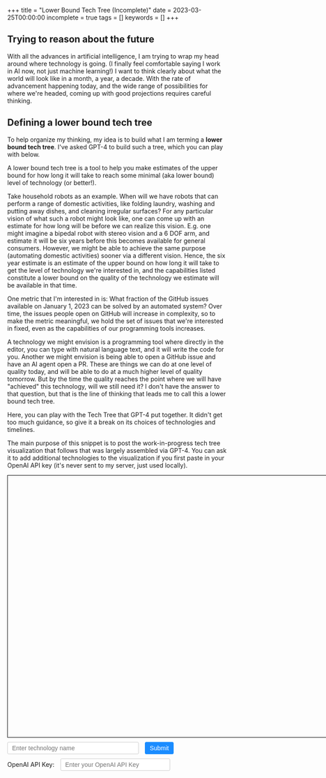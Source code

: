 +++
title = "Lower Bound Tech Tree (Incomplete)"
date = 2023-03-25T00:00:00
incomplete = true
tags = []
keywords = []
+++

## Trying to reason about the future

With all the advances in artificial intelligence, I am trying to wrap my head around where technology is going.
(I finally feel comfortable saying I work in AI now, not just machine learning!)
I want to think clearly about what the world will look like in a month, a year, a decade.
With the rate of advancement happening today, and the wide range of possibilities for where we're headed, coming up with good projections requires careful thinking.

## Defining a lower bound tech tree

To help organize my thinking, my idea is to build what I am terming a **lower bound tech tree**. I've asked GPT-4 to build such a tree, which you can play with below.

A lower bound tech tree is a tool to help you make estimates of the upper bound for how long it will take to reach some minimal (aka lower bound) level of technology (or better!).

Take household robots as an example. When will we have robots that can perform a range of domestic activities, like folding laundry, washing and putting away dishes, and cleaning irregular surfaces? For any particular vision of what such a robot might look like, one can come up with an estimate for how long will be before we can realize this vision. E.g. one might imagine a bipedal robot with stereo vision and a 6 DOF arm, and estimate it will be six years before this becomes available for general consumers. However, we might be able to achieve the same purpose (automating domestic activities) sooner via a different vision. Hence, the six year estimate is an estimate of the upper bound on how long it will take to get the level of technology we're interested in, and the capabilities listed constitute a lower bound on the quality of the technology we estimate will be available in that time.

One metric that I'm interested in is: What fraction of the GitHub issues available on January 1, 2023 can be solved by an automated system? Over time, the issues people open on GitHub will increase in complexity, so to make the metric meaningful, we hold the set of issues that we're interested in fixed, even as the capabilities of our programming tools increases.

A technology we might envision is a programming tool where directly in the editor, you can type with natural language text, and it will write the code for you. Another we might envision is being able to open a GitHub issue and have an AI agent open a PR. These are things we can do at one level of quality today, and will be able to do at a much higher level of quality tomorrow. But by the time the quality reaches the point where we will have "achieved" this technology, will we still need it? I don't have the answer to that question, but that is the line of thinking that leads me to call this a lower bound tech tree.

Here, you can play with the Tech Tree that GPT-4 put together. It didn't get too much guidance, so give it a break on its choices of technologies and timelines.

The main purpose of this snippet is to post the work-in-progress tech tree visualization that follows that was largely assembled via GPT-4. You can ask it to add additional technologies to the visualization if you first paste in your OpenAI API key (it's never sent to my server, just used locally).

<style>
  #techTreeContainer {
    width: 800px;
    height: 600px;
    border: 1px solid black;
    overflow: auto;
  }

  #techTreeCanvas {
    display: block;
  }

  .tech {
    font-family: Arial, sans-serif;
    font-size: 12px;
    fill: white;
  }

  .tech rect {
    fill: #1a8cff;
  }

  .yearLabel {
    font-family: Arial, sans-serif;
    font-size: 14px;
    fill: black;
  }

  #techInput {
    font-size: 14px;
    padding: 5px 10px;
    border: 1px solid #ccc;
    border-radius: 3px;
    width: 60%;
    margin-top: 10px;
  }

  #submitBtn {
    font-size: 14px;
    padding: 5px 10px;
    border: 1px solid #1a8cff;
    background-color: #1a8cff;
    color: white;
    border-radius: 3px;
    cursor: pointer;
    margin-top: 10px;
    margin-left: 10px;
  }

  label {
    display: inline-block;
    margin-top: 10px;
    font-size: 14px;
  }

  #apiKeyInput {
    font-size: 14px;
    padding: 5px 10px;
    border: 1px solid #ccc;
    border-radius: 3px;
    width: 50%;
    margin-top: 10px;
    margin-left: 10px;
  }
</style>
<div id="techTreeContainer">
  <canvas id="techTreeCanvas" width="1000" height="800"></canvas>
</div>
<div>
  <input type="text" id="techInput" placeholder="Enter technology name" />
  <button id="submitBtn">Submit</button>
</div>
<div>
  <label for="apiKeyInput">OpenAI API Key:</label>
  <input type="text" id="apiKeyInput" placeholder="Enter your OpenAI API Key" />
</div>

<script>
  const canvas = document.getElementById('techTreeCanvas');
  const ctx = canvas.getContext('2d');

  const techTree = [
    [
      { id: 4, title: 'Deep Q-Networks', desc: 'A combination of deep neural networks and Q-learning, used to solve complex reinforcement learning problems', x: 100, y: 50 },
      { id: 5, title: 'Policy Gradient Methods', desc: 'A class of reinforcement learning algorithms that optimize the policy directly by computing the gradient of the expected return', x: 100, y: 150 },
      { id: 6, title: 'Actor-Critic Methods', desc: 'A class of reinforcement learning algorithms that combine both value-based and policy-based methods', x: 100, y: 250 },
      { id: 7, title: 'Transformers', desc: 'A type of neural network architecture designed for sequence-to-sequence tasks, such as language translation and text summarization', x: 100, y: 350 },
      { id: 8, title: 'BERT', desc: 'Bidirectional Encoder Representations from Transformers, a pre-trained language model used for various NLP tasks', x: 100, y: 450 },
      { id: 9, title: 'GPT', desc: 'Generative Pre-trained Transformer, a large-scale language model used for natural language understanding and generation', x: 100, y: 550 },
      { id: 10, title: 'Convolutional Neural Networks', desc: 'A type of neural network architecture that is particularly effective at processing grid-like input data, such as images', x: 100, y: 650 },
      { id: 11, title: 'Object Detection', desc: 'A computer vision task that involves identifying and localizing objects within an image or a video', x: 100, y: 750 },
      { id: 12, title: 'Semantic Segmentation', desc: 'A computer vision task that involves classifying each pixel in an image according to the object or region it belongs to', x: 100, y: 850 }
    ],
    [
      { id: 1, title: 'Reinforcement Learning', desc: 'An area of machine learning that focuses on training models to make decisions by learning from interactions with an environment', x: 300, y: 100, dependencies: [{id: 4, time: '6 months'}, {id: 5, time: '9 months'}, {id: 6, time: '12 months'}] },
      { id: 2, title: 'Natural Language Processing', desc: 'A subfield of AI that focuses on enabling computers to understand, interpret, and generate human language', x: 300, y: 300, dependencies: [{id: 7, time: '6 months'}, {id: 8, time: '9 months'}, {id: 9, time: '12 months'}] },
      { id: 3, title: 'Computer Vision', desc: 'A field of AI that enables computers to interpret and understand visual information from the world', x: 300, y: 600, dependencies: [{id: 10, time: '6 months'}, {id: 11, time: '9 months'}, {id: 12, time: '12 months'}] }
    ],
    [
      { id: 13, title: 'Artificial General Intelligence', desc: 'A form of AI that has the ability to understand, learn, and apply knowledge across a wide range of tasks, similar to human intelligence', x: 500, y: 350, dependencies: [{id: 1, time: '6 months'}, {id: 2, time: '9 months'}, {id: 3, time: '12 months'}] }
    ]
  ];
  const rectWidth = 150;
  const rectHeight = 50;

  let selectedTech = null;
  let selectedEdgeTime = null;
  let offsetX = 0;
  let offsetY = 0;

  function drawRoundedRect(x, y, width, height, radius) {
    ctx.beginPath();
    ctx.moveTo(x + radius, y);
    ctx.lineTo(x + width - radius, y);
    ctx.quadraticCurveTo(x + width, y, x + width, y + radius);
    ctx.lineTo(x + width, y + height - radius);
    ctx.quadraticCurveTo(x + width, y + height, x + width - radius, y + height);
    ctx.lineTo(x + radius, y + height);
    ctx.quadraticCurveTo(x, y + height, x, y + height - radius);
    ctx.lineTo(x, y + radius);
    ctx.quadraticCurveTo(x, y, x + radius, y);
    ctx.closePath();
    ctx.fill();
  }

  function drawTech(tech) {
    ctx.fillStyle = '#1a8cff';
    drawRoundedRect(tech.x, tech.y, rectWidth, rectHeight, 5);

    ctx.fillStyle = 'white';
    ctx.font = '14px Arial';
    ctx.fillText(tech.title, tech.x + 5, tech.y + 20);
  }

  function drawTooltip(x, y, text) {
    draw();
    const padding = 8;
    const tooltipWidth = ctx.measureText(text).width + 2 * padding;
    const tooltipHeight = 20 + padding;

    ctx.beginPath();
    ctx.rect(x, y, tooltipWidth, tooltipHeight);
    ctx.fillStyle = 'rgba(0, 0, 0, 0.8)';
    ctx.fill();
    ctx.closePath();

    ctx.font = '12px Arial';
    ctx.fillStyle = 'white';
    ctx.fillText(text, x + padding, y + tooltipHeight - padding);
  }

  function drawDependencies(tech) {
    if (!tech.dependencies) return;

    tech.dependencies.forEach(dependencyIdTime => {
      const dependencyId = dependencyIdTime.id;
      const dependency = techTree.flat().find(t => t.id === dependencyId);
      ctx.beginPath();
      ctx.moveTo(dependency.x + rectWidth, dependency.y + rectHeight / 2);
      ctx.lineTo(tech.x, tech.y + rectHeight / 2);
      ctx.stroke();

      const timeLabelX = (tech.x + dependency.x + rectWidth) / 2;
      const timeLabelY = (tech.y + dependency.y) / 2;

      ctx.font = '12px Arial';
      ctx.fillStyle = 'black';
      ctx.fillText(dependencyIdTime.time, timeLabelX - ctx.measureText(dependencyIdTime.time).width / 2, timeLabelY);
      ctx.setTransform(1, 0, 0, 1, 0, 0); // Reset the transformation matrix to avoid unwanted side effects

      // Attach the unique identifier as an attribute
      ctx.canvas.setAttribute(`time-${dependencyId}-${tech.id}`, `${timeLabelX},${timeLabelY}`);
    });
  }

  function drawYearLabels() {
    for (let i = 0; i < techTree.length; i++) {
      const xPos = 100 + i * 200;
      ctx.font = '16px Arial';
      ctx.fillStyle = 'black';
      const yearText = (2022 + i).toString();
      const textWidth = ctx.measureText(yearText).width;
      ctx.fillText(yearText, xPos + rectWidth / 2 - textWidth / 2, 50);
    }
  }

  function isPointInEdgeTimeLabel(x, y, depIdTime, tech) {
    const dependency = techTree.flat().find(t => t.id === depIdTime.id);
    const timeLabelX = (tech.x + dependency.x + rectWidth) / 2;
    const timeLabelY = (tech.y + dependency.y) / 2;

    ctx.font = '12px Arial';
    const timeLabelWidth = ctx.measureText(depIdTime.time).width;
    const timeLabelHeight = parseInt(ctx.font, 10);

    const left = timeLabelX - timeLabelWidth / 2;
    const right = timeLabelX + timeLabelWidth / 2;
    const top = timeLabelY - timeLabelHeight / 2;
    const bottom = timeLabelY + timeLabelHeight / 2;

    return x >= left && x <= right && y >= top && y <= bottom;
  }

  function draw() {
    ctx.clearRect(0, 0, canvas.width, canvas.height);
    drawYearLabels();

    techTree.forEach(column => {
      column.forEach(tech => {
        drawDependencies(tech);
        drawTech(tech);
      });
    });
  }

  function isPointInRect(x, y, tech) {
    return x > tech.x && x < tech.x + rectWidth && y > tech.y && y < tech.y + rectHeight;
  }

  let initialMouseX = 0;
  let initialEdgeTime = 0;
  canvas.addEventListener('mousedown', e => {
    const rect = canvas.getBoundingClientRect();
    const x = e.clientX - rect.left;
    const y = e.clientY - rect.top;

    for (const tech of techTree.flat()) {
      if (isPointInRect(x, y, tech)) {
        selectedTech = tech;
        offsetX = x - tech.x;
        offsetY = y - tech.y;
        tech.initialX = tech.x;
        tech.initialY = tech.y;
        break;
      }
    }

    if (!selectedTech) {
      for (const tech of techTree.flat()) {
        if (tech.dependencies) {
          for (const depIdTime of tech.dependencies) {
            console.log(depIdTime, isPointInEdgeTimeLabel(x, y, depIdTime, tech))
            if (isPointInEdgeTimeLabel(x, y, depIdTime, tech)) {
              selectedEdgeTime = { tech, depIdTime };
              initialMouseX = e.clientX - rect.left;
              initialEdgeTime = parseInt(selectedEdgeTime.depIdTime.time.match(/\d+/)[0], 10);
              console.log(initialMouseX);
              break;
            }
          }
        }
      }
    }
  });

  canvas.addEventListener('mousemove', e => {
    const rect = canvas.getBoundingClientRect();
    const x = e.clientX - rect.left;
    const y = e.clientY - rect.top;

    if (selectedTech) {
      const newX = x - offsetX;
      const newY = y - offsetY;

      selectedTech.x = Math.min(Math.max(newX, selectedTech.initialX - 150), selectedTech.initialX + 150);
      selectedTech.y = Math.min(Math.max(newY, selectedTech.initialY - 150), selectedTech.initialY + 150);

      draw();
    }

    if (selectedEdgeTime) {
      const timeChange = Math.round((x - initialMouseX) / 10);

      // Update the time amount based on the initial time value and the time change
      const newTime = Math.max(initialEdgeTime + timeChange, 1);
      selectedEdgeTime.depIdTime.time = newTime + " months";
      draw();
    }

    let hoveredTech = null;
    for (const tech of techTree.flat()) {
      if (isPointInRect(x, y, tech)) {
        hoveredTech = tech;
        break;
      }
    }

    if (hoveredTech) {
      drawTooltip(x, y, hoveredTech.desc);
    }
  });

  canvas.addEventListener('mouseup', releaseTech);
  canvas.addEventListener('mouseleave', releaseTech);

  function releaseTech() {
    selectedEdgeTime = null;

    if (!selectedTech) return;

    selectedTech.x = selectedTech.initialX;
    selectedTech.y = selectedTech.initialY;

    selectedTech = null;
    draw();
  }

  async function chatCompletion(text) {
    const messages = [
        {
            role: 'system',
            content: 'You are a helpful assistant.',
        },
        {
            role: 'user',
            content: text,
        }
    ];
    const apiKey = apiKeyInput.value;
    const response = await fetch('https://api.openai.com/v1/chat/completions', {
        method: 'POST',
        headers: {
            'Content-Type': 'application/json',
            'Authorization': `Bearer ${apiKey}`,
        },
        body: JSON.stringify({
            "model": "gpt-4",
            "messages": messages,
            "temperature": 0
        })
    });
    const responseData = await response.json();
    return responseData.choices[0].message.content.trim();
  }

  async function addTechToTechTree(tech) {
    // Get description of the technology
    const descriptionPrompt = `Give a one-line description of the technology: ${tech}`;
    const description = await chatCompletion(descriptionPrompt);
    console.log(description);

    // List the existing technologies on the tech tree
    const existingTechs = techTree.flat();
    const existingTechsList = existingTechs.map((t, index) => `${index + 1}. ${t.title}`).join('\n');

    // Get dependencies/enabling technologies of the technology
    const dependenciesPrompt = `We are building a tech tree. The following technologies are already on our tech tree:
${existingTechsList}

List the dependencies or enabling technologies of ${tech}.
Include any of the technologies from the tech tree that are enabling technologies of ${tech}, as well as any such technologies not already on the tech tree.

List just one technology per line, and just the name of the technology (no descriptions, no line numbers, no bullet points, no blank lines).
`;
    const dependenciesText = await chatCompletion(dependenciesPrompt);
    console.log(dependenciesText);
    const allDependencies = dependenciesText.split('\n').map(dep => dep.trim());

    // Filter dependencies based on existing technologies
    const filteredDependencies = allDependencies.filter(dep => existingTechs.some(existingTech => existingTech.title === dep));

    // Add the technology and its information to the techTree data
    const newTech = {
      id: techTree.flat().length + 1,
      title: tech,
      desc: description,
      x: 100 + (techTree.length - 1) * 200,
      y: 100 + (techTree[techTree.length - 1].length) * 100,
      dependencies: filteredDependencies.map(dep => ({ id: existingTechs.find(existingTech => existingTech.title === dep).id, time: '6 months' })),
    };
    techTree[techTree.length - 1].push(newTech);

    // Redraw the tech tree
    draw();
  }

  const techInput = document.getElementById('techInput');
  const submitBtn = document.getElementById('submitBtn');

  techInput.addEventListener('keyup', (e) => {
    if (e.key === 'Enter') {
      addTechToTechTree(techInput.value);
      techInput.value = '';
    }
  });

  submitBtn.addEventListener('click', () => {
    addTechToTechTree(techInput.value);
    techInput.value = '';
  });

  const apiKeyInput = document.getElementById('apiKeyInput');

  function saveAPIKey() {
    localStorage.setItem('openai_api_key', apiKeyInput.value);
  }

  function loadAPIKey() {
    const storedAPIKey = localStorage.getItem('openai_api_key');
    if (storedAPIKey) {
      apiKeyInput.value = storedAPIKey;
    }
  }

  apiKeyInput.addEventListener('input', saveAPIKey);

  // Load the API key from local storage when the page loads
  loadAPIKey();
  draw();
</script>
